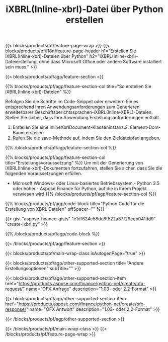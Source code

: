 ﻿---
title: iXBRL(Inline-xbrl)-Datei über Python erstellen
description: Beispielcode für die iXBRL(Inline-xbrl)-Dateierstellung. Verwenden Sie den API Beispielcode für die Generierung von Batch-iXBRL(Inline-xbrl)-Dateien in Python-basierten Anwendungen. 
url: /de/python-net/create/ixbrl/
family: finance
platformtag: python
feature: create
informat: iXBRL
outformat: 
otherformats: 
---
{{< blocks/products/pf/feature-page-wrap >}}
{{< blocks/products/pf/i18n/feature-page-header h1="Erstellen Sie iXBRL(Inline-xbrl)-Dateien über Python" h2="iXBRL(Inline-xbrl)-Dateierstellung, ohne dass Microsoft Office oder andere Software installiert sein muss." >}}

{{< blocks/products/pf/agp/feature-section >}}

{{% blocks/products/pf/agp/feature-section-col title="So erstellen Sie iXBRL(Inline-xbrl)-Dateien" %}}

Befolgen Sie die Schritte im Code-Snippet oder erweitern Sie es entsprechend Ihren Anwendungsanforderungen zum Generieren erweiterbarer Geschäftsberichtssprachen-iXBRL(Inline-XBRL)-Dateien. Stellen Sie sicher, dass Ihre Anwendung Erstellungsanforderungen enthält.

1. Erstellen Sie eine InlineXbrlDocument-Klasseninstanz.2. Element-Dom-Baum erstellen
3. Rufen Sie die save-Methode auf, indem Sie den Zieldateipfad angeben.

{{% /blocks/products/pf/agp/feature-section-col %}}

{{% blocks/products/pf/agp/feature-section-col title="Erstellungsvoraussetzung" %}}
Um mit der Generierung von iXBRL(Inline-xbrl)-Dokumenten fortzufahren, stellen Sie sicher, dass Sie die folgenden Voraussetzungen erfüllen. 
- Microsoft Windows- oder Linux-basiertes Betriebssystem.- Python 3.5 oder höher.- Aspose.Finance für Python, auf die in Ihrem Projekt verwiesen wird.{{% /blocks/products/pf/agp/feature-section-col %}}

{{% blocks/products/pf/agp/code-block title="Python Code für die Erstellung von XBRL Dateien" offSpacer="" %}}

{{< gist "aspose-finance-gists" "e1df624c58dc6f522a87f29ceb041dd9" "create-ixbrl.py" >}}

{{% /blocks/products/pf/agp/code-block %}}

{{< /blocks/products/pf/agp/feature-section >}}

{{< blocks/products/pf/main-wrap-class isAutogenPage="true" >}}

{{< blocks/products/pf/agp/other-supported-section title="Andere Erstellungsoptionen" subTitle="" >}}

{{< blocks/products/pf/agp/other-supported-section-item href="https://products.aspose.com/finance/python-net/create/ofx-request/" name="OFX Anfrage" description="1.03- oder 2.2-Format" >}}

{{< blocks/products/pf/agp/other-supported-section-item href="https://products.aspose.com/finance/python-net/create/ofx-response/" name="OFX Antwort" description="1.03- oder 2.2-Format" >}}

{{< /blocks/products/pf/agp/other-supported-section >}}

{{< /blocks/products/pf/main-wrap-class >}}
{{< /blocks/products/pf/feature-page-wrap >}}